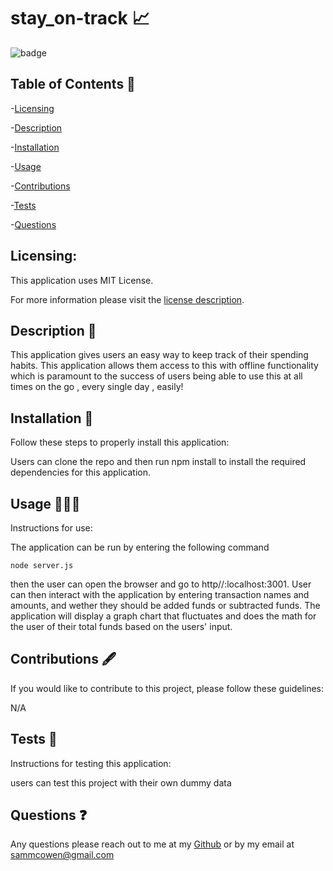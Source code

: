 
  # stay_on-track 📈

  ![badge](https://img.shields.io/badge/license-MITLicense-brightorange)
  
  ## Table of Contents 📖
  
-[Licensing](#Licensing)

-[Description](#description)

-[Installation](#Installation)

-[Usage](#Usage)

-[Contributions](#Contributions)

-[Tests](#Tests)

-[Questions](#Questions)

  ## Licensing:
 
  This application uses MIT License.

  For more information please visit the [license description](https://choosealicense.com/licenses/mit/).

  ## Description 📜

  This application gives users an easy way to keep track of their spending habits. This application allows them access to this with offline functionality which is paramount to the success of users being able to use this at all times on the go , every single day , easily!

  ## Installation 💾
  Follow these steps to properly install this application:

  Users can clone the repo and then run npm install to install the required dependencies for this application.

  ## Usage 👩🏽‍💻
  Instructions for use:

  The application can be run by entering the following command 
  ~~~
  node server.js
  ~~~
  then the user can open the browser and go to http//:localhost:3001. User can then interact with the application by entering transaction names and amounts, and wether they should be added funds or subtracted funds. The application will display a graph chart that fluctuates and does the math for the user of their total funds based on the users' input. 

  ## Contributions 🖋️
  If you would like to contribute to this project, please follow these guidelines: 

  N/A 

  ## Tests  🧪
  Instructions for testing this application:

  users can test this project with their own dummy data

  ## Questions ❓
  Any questions please reach out to me at my [Github](https://github.com/sammcowen)
   or by my email at  sammcowen@gmail.com
